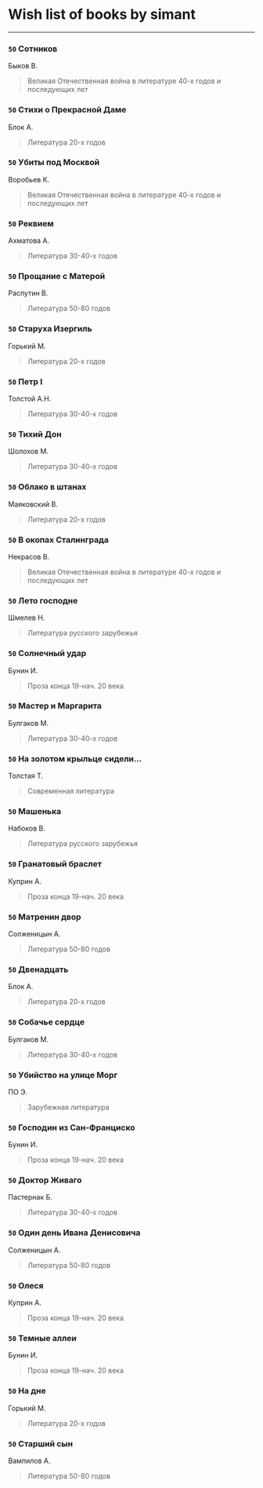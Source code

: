 # Wish list of books by simant
---

### `50` Сотников
Быков В.
> Великая Отечественная война в литературе 40-х годов и последующих лет

### `50` Стихи о Прекрасной Даме
Блок А.
> Литература 20-х годов

### `50` Убиты под Москвой
Воробьев К.
> Великая Отечественная война в литературе 40-х годов и последующих лет

### `50` Реквием
Ахматова А.
> Литература 30-40-х годов

### `50` Прощание с Матерой
Распутин В.
> Литература 50-80 годов

### `50` Старуха Изергиль
Горький М.
> Литература 20-х годов

### `50` Петр I
Толстой А.Н.
> Литература 30-40-х годов

### `50` Тихий Дон
Шолохов М.
> Литература 30-40-х годов

### `50` Облако в штанах
Маяковский В.
> Литература 20-х годов

### `50` В окопах Сталинграда
Некрасов В.
> Великая Отечественная война в литературе 40-х годов и последующих лет

### `50` Лето господне
Шмелев Н.
> Литература русского зарубежья

### `50` Солнечный удар
Бунин И.
> Проза конца 19-нач. 20 века

### `50` Мастер и Маргарита
Булгаков М.
> Литература 30-40-х годов

### `50` На золотом крыльце сидели...
Толстая Т.
> Современная литература

### `50` Машенька
Набоков В.
> Литература русского зарубежья

### `50` Гранатовый браслет
Куприн А.
> Проза конца 19-нач. 20 века

### `50` Матренин двор
Солженицын А.
> Литература 50-80 годов

### `50` Двенадцать
Блок А.
> Литература 20-х годов

### `50` Собачье сердце
Булгаков М.
> Литература 30-40-х годов

### `50` Убийство на улице Морг
ПО Э.
> Зарубежная литература

### `50` Господин из Сан-Франциско
Бунин И.
> Проза конца 19-нач. 20 века

### `50` Доктор Живаго
Пастернак Б.
> Литература 30-40-х годов

### `50` Один день Ивана Денисовича
Солженицын А.
> Литература 50-80 годов

### `50` Олеся
Куприн А.
> Проза конца 19-нач. 20 века

### `50` Темные аллеи
Бунин И.
> Проза конца 19-нач. 20 века

### `50` На дне
Горький М.
> Литература 20-х годов

### `50` Старший сын
Вампилов А.
> Литература 50-80 годов

